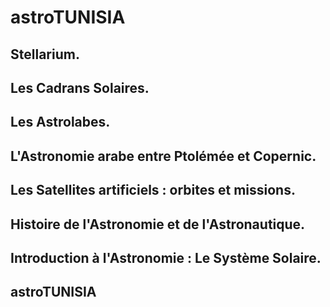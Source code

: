# astroTUNISIA

## Stellarium.

<preview-Lia
src ="https://liascript.github.io/course/?https://raw.githubusercontent.com/pyTUNISIA/home/master/lia/astro008.md#1">
</preview-Lia>

## Les Cadrans Solaires.

<preview-Lia
src ="https://liascript.github.io/course/?https://raw.githubusercontent.com/pyTUNISIA/home/master/lia/astro007.md#1">
</preview-Lia>

## Les Astrolabes.

<preview-Lia
src ="https://liascript.github.io/course/?https://raw.githubusercontent.com/pyTUNISIA/home/master/lia/astro006.md#1">
</preview-Lia>

## L'Astronomie arabe entre Ptolémée et Copernic.

<preview-Lia
src ="https://liascript.github.io/course/?https://raw.githubusercontent.com/pyTUNISIA/home/master/lia/astro005.md#1">
</preview-Lia>


## Les Satellites artificiels : orbites et missions.

<preview-Lia
src ="https://liascript.github.io/course/?https://raw.githubusercontent.com/pyTUNISIA/home/master/lia/astro004.md#1">
</preview-Lia>


## Histoire de l'Astronomie et de l'Astronautique.

<preview-Lia
src ="https://liascript.github.io/course/?https://raw.githubusercontent.com/pyTUNISIA/home/master/lia/astro003.md#1">
</preview-Lia>

## Introduction à l'Astronomie : Le Système Solaire.

<preview-Lia
src ="https://liascript.github.io/course/?https://raw.githubusercontent.com/pyTUNISIA/home/master/lia/astro002.md#1">
</preview-Lia>


## astroTUNISIA

 
<preview-Lia
src ="https://liascript.github.io/course/?https://raw.githubusercontent.com/pyTUNISIA/home/master/lia/astro001.md#1">
</preview-Lia>
